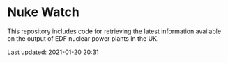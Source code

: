 # Nuke Watch

This repository includes code for retrieving the latest information available on the output of EDF nuclear power plants in the UK.

Last updated: 2021-01-20 20:31